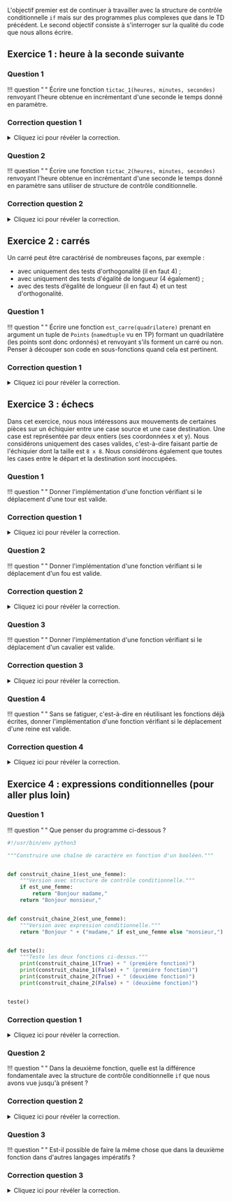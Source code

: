 L'objectif premier est de continuer à travailler avec la structure de contrôle conditionnelle `if` mais sur des programmes plus complexes que dans le TD précédent. Le second objectif consiste à s'interroger sur la qualité du code que nous allons écrire.

## Exercice 1 : heure à la seconde suivante

### Question 1
!!! question " "
    Écrire une fonction `tictac_1(heures, minutes, secondes)` renvoyant l'heure obtenue en incrémentant d'une seconde le temps donné en paramètre.

###  Correction question 1
<details markdown="1">
<summary>Cliquez ici pour révéler la correction.</summary>
La spécification de la fonction n'étant pas complète, on décide de renvoyer un tuple à trois éléments pour représenter l'heure :
```python
def tictac_1(heures, minutes, secondes):
    """Version avec conditionnelles."""
    secondes += 1
    if secondes == 60:
        secondes = 0
        minutes += 1
        if minutes == 60:
            minutes = 0
            heures += 1
            if heures == 24:
                heures = 0
    return (heures, minutes, secondes)
```
</details>

### Question 2
!!! question " "
    Écrire une fonction `tictac_2(heures, minutes, secondes)` renvoyant l'heure obtenue en incrémentant d'une seconde le temps donné en paramètre sans utiliser de structure de contrôle conditionnelle.

###  Correction question 2
<details markdown="1">
<summary>Cliquez ici pour révéler la correction.</summary>
Ici on utilise l'opérateur division entière `//` et l'opérateur modulo `%` calculant le reste de la division entière pour se passer des structures de contrôle conditionnelles.

```python

def tictac_2(heures, minutes, secondes):
    """Version sans conditionnelles."""
    secondes += 1
    # L'opérateur // effectue une division entière
    minutes = minutes + secondes // 60
    # L'opérateur % (modulo) donne le reste de la
    # division entière
    secondes = secondes % 60
    heures = heures + minutes // 60
    minutes = minutes % 60
    heures = heures % 24
    return (heures, minutes, secondes)
```
Comme la spécification de ce que doit retourner la fonction n'est pas très précise, on pourrait décider de ne renvoyer que l'heure et avoir d'autres solutions comme celles ci-dessous.
On note également **l'importance de tester nos fonctions !**

```python
def tictac_3(heures, minutes, secondes):
    """Version simplifié ne renvoyant que l'heure"""
    if secondes >= 59 and minutes >= 59:
        return (heures + 1) % 24
    # Un else ici serait inutile car si la
    # branche if a été prise alors on est sorti
    # de la fonction.
    return heures


def tictac_4(heure, minutes, secondes):
    """Une autre version ne renvoyant que l'heure.

    Les fonctions peuvent être internes à d'autres fonctions.
    Cela permet "d'encapsuler" le code uniquement où il sera
    utiliser.
    """

    def heure_vers_secondes(heure, minutes, secondes):
        """Convertit un triplet heure, minutes, secondes en secondes"""
        return (heure * 60 + minutes) * 60 + secondes

    def heure_depuis_secondes(secondes):
        """Convertit des secondes en heure"""
        heure = secondes // 3600
        heure = heure % 24
        return heure

    secondes_absolues = heure_vers_secondes(heure, minutes, secondes)
    secondes_absolues += 1
    return heure_depuis_secondes(secondes_absolues)


# En général c'est une bonne chose de commencer par écrire
# les tests, c'est à dire ici des appels aux fonctions que
# nous devons implémenter.
def teste():
    """Donc on teste nos fonctions."""
    print("version 1 : apres 12:44:45", tictac_1(12, 44, 45))
    print("version 1 : apres 12:44:59", tictac_1(12, 44, 59))
    print("version 1 : apres 12:49:59", tictac_1(12, 49, 59))
    print("version 1 : apres 12:59:59", tictac_1(12, 59, 59))
    print("version 1 : apres 23:59:59", tictac_1(23, 59, 59))
    print()

    print("version 2 : apres 12:44:45", tictac_2(12, 44, 45))
    print("version 2 : apres 12:44:59", tictac_2(12, 44, 59))
    print("version 2 : apres 12:49:59", tictac_2(12, 49, 59))
    print("version 2 : apres 12:59:59", tictac_2(12, 59, 59))
    print("version 2 : apres 23:59:59", tictac_2(23, 59, 59))
    print()

    print("version 3 : apres 12:44:45", tictac_3(12, 44, 45))
    print("version 3 : apres 12:44:59", tictac_3(12, 44, 59))
    print("version 3 : apres 12:49:59", tictac_3(12, 49, 59))
    print("version 3 : apres 12:59:59", tictac_3(12, 59, 59))
    print("version 3 : apres 23:59:59", tictac_3(23, 59, 59))
    print()

    print("version 4 : apres 12:44:45", tictac_4(12, 44, 45))
    print("version 4 : apres 12:44:59", tictac_4(12, 44, 59))
    print("version 4 : apres 12:49:59", tictac_4(12, 49, 59))
    print("version 4 : apres 12:59:59", tictac_4(12, 59, 59))
    print("version 4 : apres 23:59:59", tictac_4(23, 59, 59))
    print()


teste()
```
</details>



## Exercice 2 : carrés

Un carré peut être caractérisé  de nombreuses façons, par exemple :

  - avec uniquement  des  tests  d'orthogonalité  (il   en  faut  4) ;
  - avec uniquement des  tests d'égalité de  longueur (4 également) ;
  - avec  des tests  d’égalité  de longueur  (il  en faut  4)  et un  test d'orthogonalité.

### Question 1
!!! question " "
    Écrire une fonction `est_carre(quadrilatere)` prenant en argument un tuple de `Points` (`namedtuple` vu en TP) formant un quadrilatère (les points sont donc ordonnés) et renvoyant s'ils forment un carré ou non.
    Penser à découper son code en sous-fonctions quand cela est pertinent.

###  Correction question 1
<details markdown="1">
<summary>Cliquez ici pour révéler la correction.</summary>
Un carré peut être caractérisé  de nombreuses façons, par exemple :

- avec uniquement  des  tests  d'orthogonalité  (il   en  faut  4) : 3 angles du carré plus l'angle entre les diagonales ;
- avec uniquement des  tests d'égalité de  longueur (4 également) : côté 1 == côté 2, côté 2 == côté 3, côté 3 == côté 4 et diag1 == diag2 ;
- avec  des tests  d’égalité  de longueur  (il  en faut  4)  et un  test d'orthogonalité : 4 côtés égaux + un angle droit.

On utilise dans la correction ci-dessous la troisième façon pour caractériser un carré.
On utilise un namedtuple `Point` comme vu en TP.
On note également que nous avons **testé** notre fonction.

```python
#!/usr/bin/env python3
"""Détection de carré"""

from collections import namedtuple


def get_distance2(point1, point2):
    """Renvoie le carré de la distance entre 2 points"""
    diff_x, diff_y = point1.x - point2.x, point1.y - point2.y
    return diff_x * diff_x + diff_y * diff_y


def est_losange(quadrilatere):
    """Renvoie si le quadrilatère donné est un losange"""

    # Quand une ligne est trop longue, on la "coupe" en python
    # avec le caractère `\`
    return (
        get_distance2(quadrilatere[0], quadrilatere[1])
        == get_distance2(quadrilatere[1], quadrilatere[2])
        == get_distance2(quadrilatere[2], quadrilatere[3])
        == get_distance2(quadrilatere[3], quadrilatere[0])
    )


def forme_angle_droit(point1, point2, point3):
    """Renvoie si l'angle p1 p2 p3 est droit"""
    # on verifie avec pyth et gore
    return get_distance2(point1, point2) + get_distance2(
        point2, point3
    ) == get_distance2(point3, point1)


def est_carre(quadrilatere):
    """Renvoie si le quadrilatère donné est un carré"""

    # On peut également "couper" une ligne où l'on veut quand on se situe
    # à l'intérieur d'une parenthèse.
    return est_losange(quadrilatere) and forme_angle_droit(
        quadrilatere[0], quadrilatere[1], quadrilatere[2]
    )


def teste():
    """Teste la fonction est_carre"""
    Point = namedtuple("Point", "x y")
    CARRE1 = (Point(0.0, 0.0), Point(0.0, 2.0), Point(2.0, 2.0), Point(2.0, 0.0))
    print("est carre : ", est_carre(CARRE1))
    CARRE2 = (Point(0.0, 0.0), Point(0.0, 2.0), Point(2.0, 3.0), Point(2.0, 0.0))
    print("est carre : ", est_carre(CARRE2))


teste()
```
</details>




## Exercice 3 : échecs

Dans cet exercice, nous nous intéressons aux mouvements de certaines pièces sur un échiquier entre une case source et une case destination.
Une case est représentée par deux entiers (ses coordonnées x et y).
Nous considérons uniquement des cases valides, c'est-à-dire faisant partie de l'échiquier dont la taille est `8 x 8`.
Nous considérons également que toutes les cases entre le départ et la destination sont inoccupées.

### Question 1
!!! question " "
    Donner l'implémentation d'une fonction vérifiant si le déplacement d'une tour est valide.

###  Correction question 1
<details markdown="1">
<summary>Cliquez ici pour révéler la correction.</summary>
Une tour se déplace horizontalement ou verticalement, il faut donc vérifier :

- que la position de la tour a bien changé ;
- que la position de la tour n'a changé que dans une seule dimension (x ou y).
```python
def teste_deplacement_tour(x_source, y_source, x_destination, y_destination):
    """Test le déplacement pour une tour.

    pre-condition : pas de cases occupées entre la source et la destination
    pre-condition : cases source et destination valides
    """
    return (x_source, y_source) != (x_destination, y_destination) and (
        x_source == x_destination or y_source == y_destination
    )
```
</details>

### Question 2
!!! question " "
    Donner l'implémentation d'une fonction vérifiant si le déplacement d'un fou est valide.

###  Correction question 2
<details markdown="1">
<summary>Cliquez ici pour révéler la correction.</summary>
Un fou se déplace diagonalement, il faut donc vérifier :

- que la position du fou a bien changé ;
- que le déplacement absolu est le "même" dans les deux dimensions. En `python`, la fonction `abs` renvoie la valeur absolu d'un nombre.
```python
def teste_deplacement_fou(x_source, y_source, x_destination, y_destination):
    """Test le déplacement pour un fou.

    pre-condition : pas de cases occupées entre la source et la destination
    pre-condition : cases source et destination valides
    """
    return (x_source, y_source) != (x_destination, y_destination) and abs(
        y_destination - y_source
    ) == abs(x_destination - x_source)
```
</details>

### Question 3
!!! question " "
    Donner l'implémentation d'une fonction vérifiant si le déplacement d'un cavalier est valide.

###  Correction question 3
<details markdown="1">
<summary>Cliquez ici pour révéler la correction.</summary>
Un cavalier se déplace "en L", il faut donc vérifier :

- que la position du cavalier a bien changé ;
- que le produit des déplacements absolus dans les deux dimensions est égale à `2`.
```python
def teste_deplacement_cavalier(x_source, y_source, x_destination, y_destination):
    """Test le déplacement pour un cavalier.

    pre-condition : pas de cases occupées entre la source et la destination
    pre-condition : cases source et destination valides
    """
    # il faut bouger de 1 sur une dimension et 2 sur l'autre
    return abs((x_destination - x_source) * (y_destination - y_source)) == 2
```
</details>

### Question 4
!!! question " "
    Sans se fatiguer, c'est-à-dire en réutilisant les fonctions déjà écrites, donner l'implémentation d'une fonction vérifiant si le déplacement d'une reine est valide.

###  Correction question 4
<details markdown="1">
<summary>Cliquez ici pour révéler la correction.</summary>
Une reine a les pouvoirs du fou et de la tour, il suffit donc de réutiliser ce que nous avons déjà implémenté.

```python
def teste_deplacement_reine(x_source, y_source, x_destination, y_destination):
    """Test le deplacement pour une reine

    pre-condition : pas de cases occupées entre la source et la destination
    pre-condition : cases source et destination valides
    """
    return teste_deplacement_fou(
        x_source, y_source, x_destination, y_destination
    ) or teste_deplacement_tour(x_source, y_source, x_destination, y_destination)
```
</details>



## Exercice 4 : expressions conditionnelles (pour aller plus loin)

### Question 1
!!! question " "
    Que penser du programme ci-dessous ?

```python
#!/usr/bin/env python3

"""Construire une chaîne de caractère en fonction d'un booléen."""


def construit_chaine_1(est_une_femme):
    """Version avec structure de contrôle conditionnelle."""
    if est_une_femme:
        return "Bonjour madame,"
    return "Bonjour monsieur,"


def construit_chaine_2(est_une_femme):
    """Version avec expression conditionnelle."""
    return "Bonjour " + ("madame," if est_une_femme else "monsieur,")


def teste():
    """Teste les deux fonctions ci-dessus."""
    print(construit_chaine_1(True) + " (première fonction)")
    print(construit_chaine_1(False) + " (première fonction)")
    print(construit_chaine_2(True) + " (deuxième fonction)")
    print(construit_chaine_2(False) + " (deuxième fonction)")


teste()
```

###  Correction question 1
<details markdown="1">
<summary>Cliquez ici pour révéler la correction.</summary>
Les deux fonctions sont équivalentes.
La deuxième introduit l'opérateur ternaire conditionnel de python `a if condition else b`.
Cet opérateur peut simplifier le code dans des situations de type "one value or another" sans rien faire d'autre tel que dans l'exemple ci-dessus.
</details>

### Question 2
!!! question " "
    Dans la deuxième fonction, quelle est la différence fondamentale avec la structure de contrôle conditionnelle `if` que nous avons vue jusqu'à présent ?

###  Correction question 2
<details markdown="1">
<summary>Cliquez ici pour révéler la correction.</summary>
Nous avons ici une expression et non pas un "statement".
Une expression a une valeur contrairement à un "statement".
La **valeur** de `a if condition else b` est soit `a` soit `b` en fonction de `condition`.
</details>

### Question 3
!!! question " "
    Est-il possible de faire la même chose que dans la deuxième fonction dans d'autres langages impératifs ?

###  Correction question 3
<details markdown="1">
<summary>Cliquez ici pour révéler la correction.</summary>
Oui. Par exemple en C et en Java on écrit `condition ? a : b`
</details>

